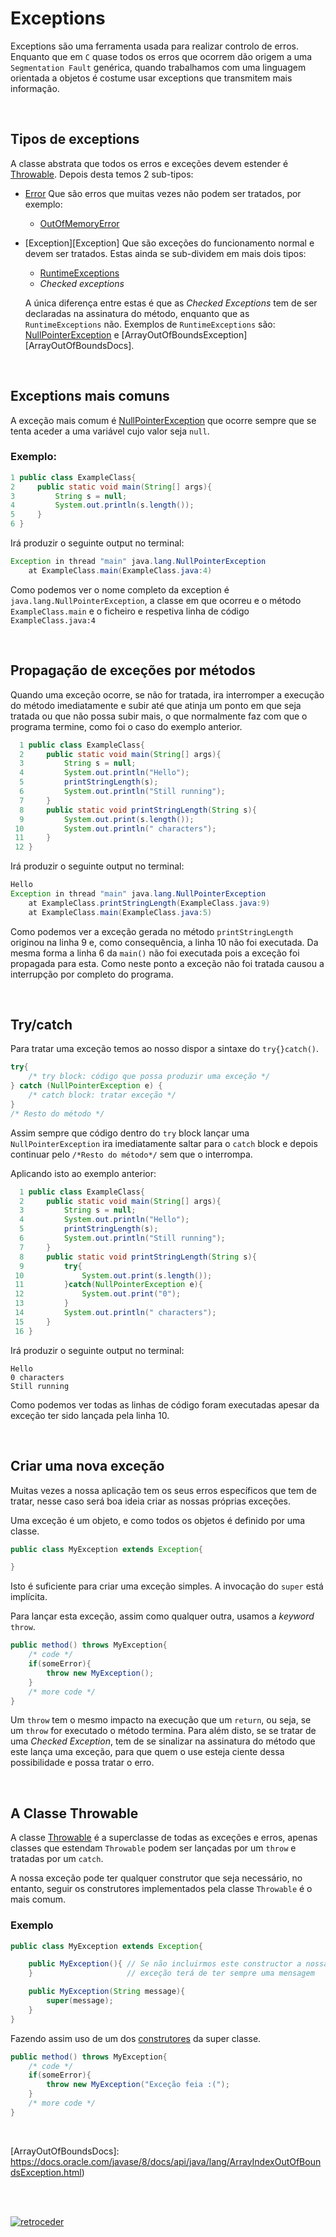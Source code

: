 # Exceptions

Exceptions são uma ferramenta usada para realizar controlo de erros. Enquanto que
em `C` quase todos os erros que ocorrem dão origem a uma `Segmentation Fault`
genérica, quando trabalhamos com uma linguagem orientada a objetos é costume
usar exceptions que transmitem mais informação.

<br>

## Tipos de exceptions
A classe abstrata que todos os erros e exceções devem estender é
[Throwable][ThrowableDocs]. Depois desta temos 2 sub-tipos:

* [Error][ErrorDocs] Que são erros que muitas vezes não podem ser tratados, por
    exemplo:
    * [OutOfMemoryError][OutOfMemoryDocs]
* [Exception][Exception] Que são exceções do funcionamento normal e devem ser
    tratados. Estas ainda se sub-dividem em mais dois tipos:
    * [RuntimeExceptions][RuntimeExceptions]
    * _Checked exceptions_

    A única diferença entre estas é que as _Checked Exceptions_ tem de ser
    declaradas na assinatura do método, enquanto que as `RuntimeExceptions`
    não. Exemplos de `RuntimeExceptions` são:
    [NullPointerException][NullPointerDocs] e
    [ArrayOutOfBoundsException][ArrayOutOfBoundsDocs].

<br>

## Exceptions mais comuns
A exceção mais comum é [NullPointerException][NullPointerDocs] que ocorre sempre
que se tenta aceder a uma variável cujo valor seja `null`.

### Exemplo:
```java
1 public class ExampleClass{
2     public static void main(String[] args){
3         String s = null;
4         System.out.println(s.length());
5     }
6 }
```
Irá produzir o seguinte output no terminal:
```java
Exception in thread "main" java.lang.NullPointerException
    at ExampleClass.main(ExampleClass.java:4)
```
Como podemos ver o nome completo da exception é `java.lang.NullPointerException`,
a classe em que ocorreu e o método `ExampleClass.main` e o ficheiro e respetiva
linha de código `ExampleClass.java:4`

<br>

## Propagação de exceções por métodos
Quando uma exceção ocorre, se não for tratada, ira interromper a execução do
método imediatamente e subir até que atinja um ponto em que seja tratada ou que
não possa subir mais, o que normalmente faz com que o programa termine, como
foi o caso do exemplo anterior.

```java
  1 public class ExampleClass{
  2     public static void main(String[] args){
  3         String s = null;
  4         System.out.println("Hello");
  5         printStringLength(s);
  6         System.out.println("Still running");
  7     }
  8     public static void printStringLength(String s){
  9         System.out.print(s.length());
 10         System.out.println(" characters");
 11     }
 12 }
```

Irá produzir o seguinte output no terminal:

```java
Hello
Exception in thread "main" java.lang.NullPointerException
    at ExampleClass.printStringLength(ExampleClass.java:9)
    at ExampleClass.main(ExampleClass.java:5)
```

Como podemos ver a exceção gerada no método `printStringLength` originou na linha
9 e, como consequência, a linha 10 não foi executada. Da mesma forma a linha 6 da
 `main()` não foi executada pois a exceção foi propagada para esta. Como neste
ponto a exceção não foi tratada causou a interrupção por completo do programa.

<br>

## Try/catch
Para tratar uma exceção temos ao nosso dispor a sintaxe do `try{}catch()`.
```java
try{
    /* try block: código que possa produzir uma exceção */
} catch (NullPointerException e) {
    /* catch block: tratar exceção */
}
/* Resto do método */
```
Assim sempre que código dentro do `try` block lançar uma `NullPointerException`
ira imediatamente saltar para o `catch` block e depois continuar pelo `/*Resto do
método*/` sem que o interrompa.

Aplicando isto ao exemplo anterior:
```java
  1 public class ExampleClass{
  2     public static void main(String[] args){
  3         String s = null;
  4         System.out.println("Hello");
  5         printStringLength(s);
  6         System.out.println("Still running");
  7     }
  8     public static void printStringLength(String s){
  9         try{
 10             System.out.print(s.length());
 11         }catch(NullPointerException e){
 12             System.out.print("0");
 13         }
 14         System.out.println(" characters");
 15     }
 16 }
```
Irá produzir o seguinte output no terminal:
```
Hello
0 characters
Still running
```
Como podemos ver todas as linhas de código foram executadas apesar da exceção ter
sido lançada pela linha 10.

<br>

## Criar uma nova exceção
Muitas vezes a nossa aplicação tem os seus erros específicos que tem de tratar,
nesse caso será boa ideia criar as nossas próprias exceções.

Uma exceção é um objeto, e como todos os objetos é definido por uma classe.

```java
public class MyException extends Exception{

}
```
Isto é suficiente para criar uma exceção simples. A invocação do `super` está
implícita.

Para lançar esta exceção, assim como qualquer outra, usamos a _keyword_ `throw`.

```java
public method() throws MyException{
    /* code */
    if(someError){
        throw new MyException();
    }
    /* more code */
}
```
Um `throw` tem o mesmo impacto na execução que um `return`, ou seja, se um
`throw` for executado o método termina. Para além disto, se se tratar de uma
_Checked Exception_, tem de se sinalizar na assinatura do método que este lança
uma exceção, para que quem o use esteja ciente dessa possibilidade e possa
tratar o erro.

<br>

## A Classe Throwable
A classe [Throwable][ThrowableDocs] é a superclasse de todas as exceções e erros,
apenas classes que estendam `Throwable` podem ser lançadas por um `throw` e
tratadas por um `catch`.

A nossa exceção pode ter qualquer construtor que seja necessário, no entanto,
seguir os construtores implementados pela classe `Throwable` é o mais comum.

### Exemplo
```java
public class MyException extends Exception{

    public MyException(){ // Se não incluirmos este constructor a nossa
    }                     // exceção terá de ter sempre uma mensagem

    public MyException(String message){
        super(message);
    }
}
```
Fazendo assim uso de um dos [construtores][ThrowableMessageConst] da super
classe.

```java
public method() throws MyException{
    /* code */
    if(someError){
        throw new MyException("Exceção feia :(");
    }
    /* more code */
}
```

<br>

[NullPointerDocs]: https://docs.oracle.com/javase/8/docs/api/java/lang/NullPointerException.html
[ThrowableDocs]: https://docs.oracle.com/javase/8/docs/api/java/lang/Throwable.html
[ThrowableMessageConst]: https://docs.oracle.com/javase/8/docs/api/java/lang/Throwable.html#Throwable-java.lang.String-
[ErrorDocs]: https://docs.oracle.com/javase/8/docs/api/index.html?java/lang/Error.html
[OutOfMemoryDocs]: https://docs.oracle.com/javase/8/docs/api/index.html?java/lang/OutOfMemoryError.html
[RuntimeExceptions]: https://docs.oracle.com/javase/8/docs/api/java/lang/RuntimeException.html
[ArrayOutOfBoundsDocs]: https://docs.oracle.com/javase/8/docs/api/java/lang/ArrayIndexOutOfBoundsException.html)

<br><br>

[![retroceder](https://raw.githubusercontent.com/David81820/Recursos-LCC/main/Rewind.png)](https://david81820.github.io/Recursos-LCC/2ano/2sem/POO/POO-Java)
